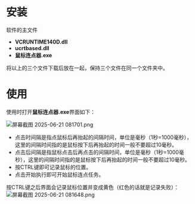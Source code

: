 # 安装

软件的主文件

- **VCRUNTIME140D.dll**
- **ucrtbased.dll**
- **鼠标连点器.exe**

将以上的三个文件下载后放在一起，保持三个文件在同一个文件夹中。

# 使用

使用时打开**鼠标连点器.exe**界面如下：

![屏幕截图 2025-06-21 081701.png](https://raw.gitcode.com/user-images/assets/4515402/a96384b4-cd34-46a8-b25a-1317e7bf9035/屏幕截图_2025-06-21_081701.png '屏幕截图 2025-06-21 081701.png')

- 点击时间隔是指点鼠标后再抬起的间隔时间，单位是毫秒（1秒=1000毫秒），这里的间隔时间指的是鼠标按下后再抬起的时间一般不要超过10毫秒。
- 点击后间隔是指鼠标点击后再点击的间隔时间，单位是毫秒（1秒=1000毫秒），这里的间隔时间指的是鼠标按下后再抬起的时间一般不要超过10毫秒。
- 按CTRL键即可记录鼠标的位置。
- 点击开始执行即可开始鼠标连点任务。

按CTRL键之后界面会记录鼠标位置并变成黄色（红色的话就是记录失败）：
![屏幕截图 2025-06-21 081648.png](https://raw.gitcode.com/user-images/assets/4515402/438c1fb9-80c0-4208-80f3-6da274a76847/屏幕截图_2025-06-21_081648.png '屏幕截图 2025-06-21 081648.png')